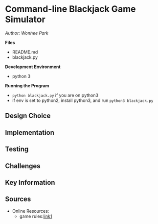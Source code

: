 # Command-line Blackjack Game Simulator

*Author: Wonhee Park*

**Files**
* README.md
* blackjack.py

**Development Environment**
* python 3

**Running the Program**
* ```python blackjack.py``` if you are on python3
* if env is set to python2, install python3, and run ```python3 blackjack.py```

## Design Choice


## Implementation


## Testing


## Challenges


## Key Information


## Sources
* Online Resources:
	* game rules:[link1](http://www.blackjackinfo.com/blackjack-rules.php)


